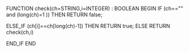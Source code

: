FUNCTION check(ch=STRING,i=INTEGER) : BOOLEAN
BEGIN
   IF (ch=="" and (long(ch)=1 )) THEN 
      RETURN false;
 
ELSE_IF (ch[i]==ch[long(ch)-1]) THEN
        RETURN true;
    ELSE
        RETURN check(ch,i) 

   
   END_IF
END